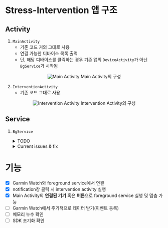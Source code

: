 # Stress-Intervention 앱 구조

## Activity

1.	`MainActivity`
    * 기존 코드 거의 그대로 사용
    * 연결 가능한 디바이스 목록 출력
    * 단, 해당 디바이스를 클릭하는 경우 기존 앱의 `DeviceActivity`가 아닌 `BgService`가 시작됨

<center>

![Main Activity](https://user-images.githubusercontent.com/88723775/176818519-050734d1-56eb-48cf-982b-caacbecf05c3.png)
Main Activity의 구성

</center>


2. `InterventionActivity`
    * 기존 코드 그대로 사용

<center>

![Intervention Activity](https://user-images.githubusercontent.com/88723775/176818513-6a90b483-285b-4824-b6a1-2b169fd61574.png)
Intervention Activity의 구성

</center>


## Service

1. `BgService`
    <details>
    <summary>TODO</summary>

    * foreground 서비스
        - foreground 서비스를 돌리기 위해서는 기본적으로 알림이 계속 떠있어야 함
        - 특정 기준을 넘는 경우 알림 외에 진동 기능 등 추가
    * receive IBI data from garmin smart watch
    * save data in Room DB
    * 필요한 경우 피드백 알림 (→ 터치 시 `InterventionActivity`로 넘어가도록) 
    
    </details>

    <details>
    <summary>Current issues & fix</summary>

    1. issues
        - 서비스 강제 종료시(버튼을 눌러 종료)
        ```
        E/BgService: com.garmin.android.connectiq.exception.InvalidStateException: SDK not initialized
        ```
        - 서비스 강제 종료 후 재시작시
        ```
        E/BgService: ConnectIQ is not in a valid state
        ```
        아예 앱을 삭제 후 시작하는 경우는 exception없이 작동

    2. fix
        * `connectIQ.shutdown()`이 뭔가 작동이 제대로 되지 않음 
             - 본래 MainActivity의 context를 받아 종료하는데, 그럴 경우 MainAcitivity의 `setOnClickListener`가 모두 수행된 뒤 BgService가 종료되기 때문에 SDK를 찾지 못함
             - MainActivity를 구성할때 SDK를 초기화하므로(그러지 않고 Service에서 초기화하면 맨 처음 연결할 Device 선택이 불가) 종료 후 재시작시 SDK가 초기화 되지 않음
             - 일단 현재는 `connectIQ.shutdown()`을 주석 처리
    
    </details>

# 기능

- [X] Garmin Watch와 foreground service에서 연결
- [X] notification창 클릭 시 intervention activity 실행
- [X] Main Activity의 **연결된 기기** 혹은 **버튼**으로 foreground service 실행 및 멈춤 가능
- [ ] Garmin Watch에서 주기적으로 데이터 받기(이벤트 등록)
- [ ] 메모리 누수 확인
- [ ] SDK 초기화 확인
